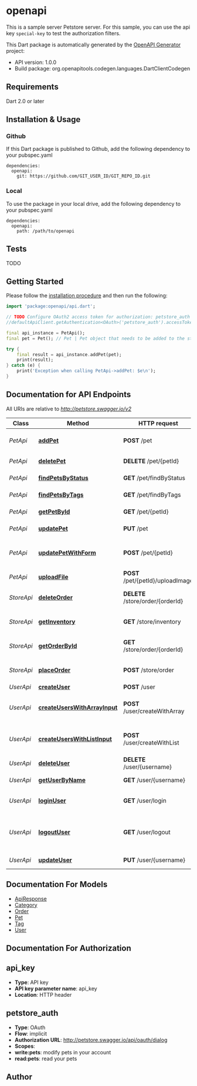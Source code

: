# openapi
This is a sample server Petstore server. For this sample, you can use the api key `special-key` to test the authorization filters.

This Dart package is automatically generated by the [OpenAPI Generator](https://openapi-generator.tech) project:

- API version: 1.0.0
- Build package: org.openapitools.codegen.languages.DartClientCodegen

## Requirements

Dart 2.0 or later

## Installation & Usage

### Github
If this Dart package is published to Github, add the following dependency to your pubspec.yaml
```
dependencies:
  openapi:
    git: https://github.com/GIT_USER_ID/GIT_REPO_ID.git
```

### Local
To use the package in your local drive, add the following dependency to your pubspec.yaml
```
dependencies:
  openapi:
    path: /path/to/openapi
```

## Tests

TODO

## Getting Started

Please follow the [installation procedure](#installation--usage) and then run the following:

```dart
import 'package:openapi/api.dart';

// TODO Configure OAuth2 access token for authorization: petstore_auth
//defaultApiClient.getAuthentication<OAuth>('petstore_auth').accessToken = 'YOUR_ACCESS_TOKEN';

final api_instance = PetApi();
final pet = Pet(); // Pet | Pet object that needs to be added to the store

try {
    final result = api_instance.addPet(pet);
    print(result);
} catch (e) {
    print('Exception when calling PetApi->addPet: $e\n');
}

```

## Documentation for API Endpoints

All URIs are relative to *http://petstore.swagger.io/v2*

Class | Method | HTTP request | Description
------------ | ------------- | ------------- | -------------
*PetApi* | [**addPet**](doc\/PetApi.md#addpet) | **POST** /pet | Add a new pet to the store
*PetApi* | [**deletePet**](doc\/PetApi.md#deletepet) | **DELETE** /pet/{petId} | Deletes a pet
*PetApi* | [**findPetsByStatus**](doc\/PetApi.md#findpetsbystatus) | **GET** /pet/findByStatus | Finds Pets by status
*PetApi* | [**findPetsByTags**](doc\/PetApi.md#findpetsbytags) | **GET** /pet/findByTags | Finds Pets by tags
*PetApi* | [**getPetById**](doc\/PetApi.md#getpetbyid) | **GET** /pet/{petId} | Find pet by ID
*PetApi* | [**updatePet**](doc\/PetApi.md#updatepet) | **PUT** /pet | Update an existing pet
*PetApi* | [**updatePetWithForm**](doc\/PetApi.md#updatepetwithform) | **POST** /pet/{petId} | Updates a pet in the store with form data
*PetApi* | [**uploadFile**](doc\/PetApi.md#uploadfile) | **POST** /pet/{petId}/uploadImage | uploads an image
*StoreApi* | [**deleteOrder**](doc\/StoreApi.md#deleteorder) | **DELETE** /store/order/{orderId} | Delete purchase order by ID
*StoreApi* | [**getInventory**](doc\/StoreApi.md#getinventory) | **GET** /store/inventory | Returns pet inventories by status
*StoreApi* | [**getOrderById**](doc\/StoreApi.md#getorderbyid) | **GET** /store/order/{orderId} | Find purchase order by ID
*StoreApi* | [**placeOrder**](doc\/StoreApi.md#placeorder) | **POST** /store/order | Place an order for a pet
*UserApi* | [**createUser**](doc\/UserApi.md#createuser) | **POST** /user | Create user
*UserApi* | [**createUsersWithArrayInput**](doc\/UserApi.md#createuserswitharrayinput) | **POST** /user/createWithArray | Creates list of users with given input array
*UserApi* | [**createUsersWithListInput**](doc\/UserApi.md#createuserswithlistinput) | **POST** /user/createWithList | Creates list of users with given input array
*UserApi* | [**deleteUser**](doc\/UserApi.md#deleteuser) | **DELETE** /user/{username} | Delete user
*UserApi* | [**getUserByName**](doc\/UserApi.md#getuserbyname) | **GET** /user/{username} | Get user by user name
*UserApi* | [**loginUser**](doc\/UserApi.md#loginuser) | **GET** /user/login | Logs user into the system
*UserApi* | [**logoutUser**](doc\/UserApi.md#logoutuser) | **GET** /user/logout | Logs out current logged in user session
*UserApi* | [**updateUser**](doc\/UserApi.md#updateuser) | **PUT** /user/{username} | Updated user


## Documentation For Models

 - [ApiResponse](doc\/ApiResponse.md)
 - [Category](doc\/Category.md)
 - [Order](doc\/Order.md)
 - [Pet](doc\/Pet.md)
 - [Tag](doc\/Tag.md)
 - [User](doc\/User.md)


## Documentation For Authorization


## api_key

- **Type**: API key
- **API key parameter name**: api_key
- **Location**: HTTP header

## petstore_auth

- **Type**: OAuth
- **Flow**: implicit
- **Authorization URL**: http://petstore.swagger.io/api/oauth/dialog
- **Scopes**: 
 - **write:pets**: modify pets in your account
 - **read:pets**: read your pets


## Author




